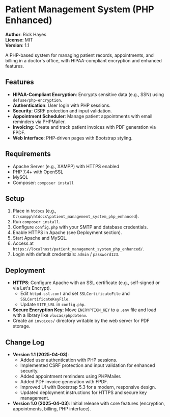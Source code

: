 # Patient Management System (PHP Enhanced)

**Author**: Rick Hayes  
**License**: MIT  
**Version**: 1.1  

A PHP-based system for managing patient records, appointments, and billing in a doctor's office, with HIPAA-compliant encryption and enhanced features.

## Features
- **HIPAA-Compliant Encryption**: Encrypts sensitive data (e.g., SSN) using `defuse/php-encryption`.
- **Authentication**: User login with PHP sessions.
- **Security**: CSRF protection and input validation.
- **Appointment Scheduler**: Manage patient appointments with email reminders via PHPMailer.
- **Invoicing**: Create and track patient invoices with PDF generation via FPDF.
- **Web Interface**: PHP-driven pages with Bootstrap styling.

## Requirements
- Apache Server (e.g., XAMPP) with HTTPS enabled
- PHP 7.4+ with OpenSSL
- MySQL
- Composer: `composer install`

## Setup
1. Place in `htdocs` (e.g., `C:\xampp\htdocs\patient_management_system_php_enhanced`).
2. Run `composer install`.
3. Configure `config.php` with your SMTP and database credentials.
4. Enable HTTPS in Apache (see Deployment section).
5. Start Apache and MySQL.
6. Access at `https://localhost/patient_management_system_php_enhanced/`.
7. Login with default credentials: `admin` / `password123`.

## Deployment
- **HTTPS**: Configure Apache with an SSL certificate (e.g., self-signed or via Let's Encrypt).
  - Edit `httpd-ssl.conf` and set `SSLCertificateFile` and `SSLCertificateKeyFile`.
  - Update `SITE_URL` in `config.php`.
- **Secure Encryption Key**: Move `ENCRYPTION_KEY` to a `.env` file and load with a library like `vlucas/phpdotenv`.
- Create an `invoices/` directory writable by the web server for PDF storage.

## Change Log
- **Version 1.1 (2025-04-03)**:
  - Added user authentication with PHP sessions.
  - Implemented CSRF protection and input validation for enhanced security.
  - Added appointment reminders using PHPMailer.
  - Added PDF invoice generation with FPDF.
  - Improved UI with Bootstrap 5.3 for a modern, responsive design.
  - Updated deployment instructions for HTTPS and secure key management.
- **Version 1.0 (2025-04-03)**: Initial release with core features (encryption, appointments, billing, PHP interface).
